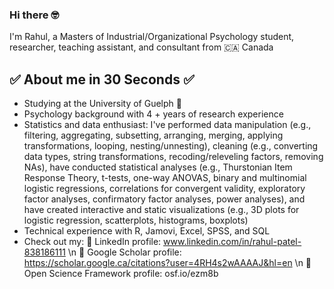 ### Hi there 🤓

I'm Rahul, a Masters of Industrial/Organizational Psychology student, researcher, teaching assistant, and consultant from 🇨🇦 Canada 

## ✅ About me in 30 Seconds ✅
- Studying at the University of Guelph 🐄
- Psychology background with 4 + years of research experience
- Statistics and data enthusiast: I've performed data manipulation (e.g., filtering, aggregating, subsetting, arranging, merging, applying transformations, looping, nesting/unnesting), cleaning (e.g., converting data types, string transformations, recoding/releveling factors, removing NAs), have conducted statistical analyses (e.g., Thurstonian Item Response Theory, t-tests, one-way ANOVAS, binary and multinomial logistic regressions, correlations for convergent validity, exploratory factor analyses, confirmatory factor analyses, power analyses), and have created interactive and static visualizations (e.g., 3D plots for logistic regression, scatterplots, histograms, boxplots)
- Technical experience with R, Jamovi, Excel, SPSS, and SQL
- Check out my:
🔗 LinkedIn profile: www.linkedin.com/in/rahul-patel-838186111 \n
🔗 Google Scholar profile: https://scholar.google.ca/citations?user=4RH4s2wAAAAJ&hl=en \n
🔗 Open Science Framework profile: osf.io/ezm8b 
